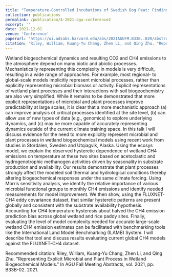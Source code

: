 ```yaml
---
title: "Temperature-Controlled Incubations of Swedish Bog Peat: Findings and Modelling Applications"
collection: publications
permalink: /publication/4-2021-agu-conference2
excerpt: ''
date: 2021-12-01
venue: 'Conference'
paperurl: 'https://ui.adsabs.harvard.edu/abs/2021AGUFM.B33B..02R/abstract'
citation: 'Riley, William, Kuang-Yu Chang, Zhen Li, and Qing Zhu. "Representing Explicit Microbial and Plant Process in Wetland Biogeochemical Models." In AGU Fall Meeting Abstracts, vol. 2021, pp. B33B-02. 2021.'
---
```

Wetland biogeochemical dynamics and resulting CO2 and CH4 emissions to the atmosphere depend on many biotic and abiotic processes. Mechanistically representing this complexity in models is very difficult, resulting in a wide range of approaches. For example, most regional- to global-scale models implicitly represent microbial processes, rather than explicitly representing microbial biomass or activity. Explicit representations of wetland plant processes and their interactions with soil biogeochemistry are also very simplified. While it remains to be demonstrated that more explicit representations of microbial and plant processes improve predictability at large scales, it is clear that a more mechanistic approach (a) can improve analysis of critical processes identified at the site level, (b) can allow use of new types of data (e.g., genomics) to explore underlying dynamics, and (c) may be more capable of accurately representing dynamics outside of the current climate training space. In this talk I will discuss evidence for the need to more explicitly represent microbial and plant processes in wetland biogeochemical models using recent work from studies in Stordalen, Sweden and Utqiagvik, Alaska. Using the ecosys model, we explain the observed hysteretic dependence of wetland CH4 emissions on temperature at these two sites based on acetoclastic and hydrogenotrophic methanogen activities driven by seasonality in substrate production and availability. Our results demonstrate that plant processes strongly affect the modeled soil thermal and hydrological conditions thereby altering biogeochemical responses under the same climate forcing. Using Morris sensitivity analysis, we identify the relative importance of various microbial functional groups to monthly CH4 emissions and identify needed measurements for model improvement. We then show, using the FLUXNET-CH4 eddy covariance dataset, that similar hysteretic patterns are present globally and consistent with the substrate availability hypothesis. Accounting for CH4 temperature hysteresis about halved the CH4 emission prediction bias across global wetland and rice paddy sites. Finally, evaluating the level of model complexity needed for accurate large-scale wetland CH4 emission estimates can be facilitated with benchmarking tools like the International Land Model Benchmarking (ILAMB) System. I will describe that tool and discuss results evaluating current global CH4 models against the FLUXNET-CH4 dataset.

Recommended citation: Riley, William, Kuang-Yu Chang, Zhen Li, and Qing Zhu. "Representing Explicit Microbial and Plant Process in Wetland Biogeochemical Models." In AGU Fall Meeting Abstracts, vol. 2021, pp. B33B-02. 2021.